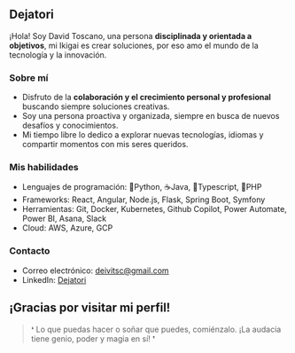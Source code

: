 ## Dejatori

¡Hola! Soy David Toscano, una persona **disciplinada y orientada a objetivos**, mi Ikigai es crear soluciones, por eso amo el mundo de la tecnología y la innovación.


### Sobre mí

*   Disfruto de la **colaboración y el crecimiento personal y profesional** buscando siempre soluciones creativas.
*   Soy una persona proactiva y organizada, siempre en busca de nuevos desafíos y conocimientos.
*   Mi tiempo libre lo dedico a explorar nuevas tecnologías, idiomas y compartir momentos con mis seres queridos.

### Mis habilidades

*   Lenguajes de programación: 🐍Python, ☕Java, 📔Typescript, 🗿PHP
*   Frameworks: React, Angular, Node.js, Flask, Spring Boot, Symfony
*   Herramientas: Git, Docker, Kubernetes, Github Copilot, Power Automate, Power BI, Asana, Slack
*   Cloud: AWS, Azure, GCP

### Contacto

*   Correo electrónico: [deivitsc@gmail.com](mailto:deivitsc@gmail.com?subject=Hola,%20vi%20tu%20perfil%20de%20Github&)
*   LinkedIn: [Dejatori](https://www.linkedin.com/in/dejatori/)

## ¡Gracias por visitar mi perfil!
>❛ Lo que puedas hacer o soñar que puedes, comiénzalo.
¡La audacia tiene genio, poder y magia en sí! ❜

